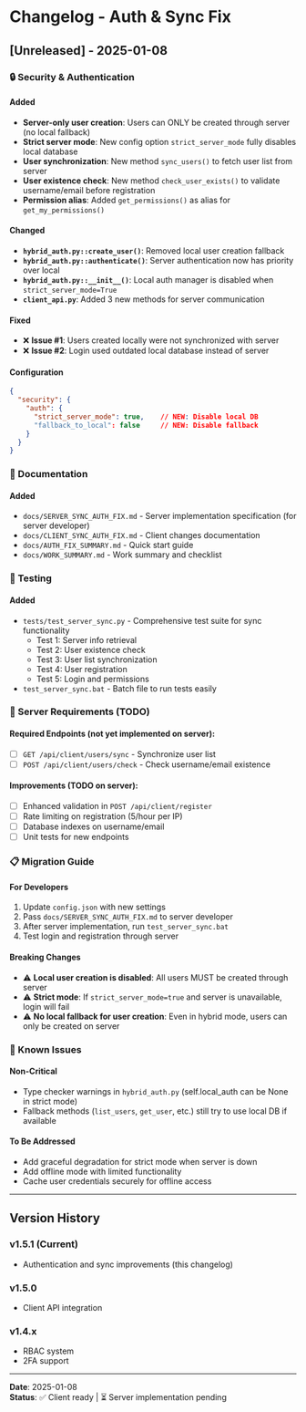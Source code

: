 # Changelog - Auth & Sync Fix

## [Unreleased] - 2025-01-08

### 🔒 Security & Authentication

#### Added
- **Server-only user creation**: Users can ONLY be created through server (no local fallback)
- **Strict server mode**: New config option `strict_server_mode` fully disables local database
- **User synchronization**: New method `sync_users()` to fetch user list from server
- **User existence check**: New method `check_user_exists()` to validate username/email before registration
- **Permission alias**: Added `get_permissions()` as alias for `get_my_permissions()`

#### Changed
- **`hybrid_auth.py::create_user()`**: Removed local user creation fallback
- **`hybrid_auth.py::authenticate()`**: Server authentication now has priority over local
- **`hybrid_auth.py::__init__()`**: Local auth manager is disabled when `strict_server_mode=True`
- **`client_api.py`**: Added 3 new methods for server communication

#### Fixed
- ❌ **Issue #1**: Users created locally were not synchronized with server
- ❌ **Issue #2**: Login used outdated local database instead of server

#### Configuration
```json
{
  "security": {
    "auth": {
      "strict_server_mode": true,    // NEW: Disable local DB
      "fallback_to_local": false     // NEW: Disable fallback
    }
  }
}
```

### 📝 Documentation

#### Added
- `docs/SERVER_SYNC_AUTH_FIX.md` - Server implementation specification (for server developer)
- `docs/CLIENT_SYNC_AUTH_FIX.md` - Client changes documentation
- `docs/AUTH_FIX_SUMMARY.md` - Quick start guide
- `docs/WORK_SUMMARY.md` - Work summary and checklist

### 🧪 Testing

#### Added
- `tests/test_server_sync.py` - Comprehensive test suite for sync functionality
  - Test 1: Server info retrieval
  - Test 2: User existence check
  - Test 3: User list synchronization
  - Test 4: User registration
  - Test 5: Login and permissions
- `test_server_sync.bat` - Batch file to run tests easily

### 🔄 Server Requirements (TODO)

#### Required Endpoints (not yet implemented on server):
- [ ] `GET /api/client/users/sync` - Synchronize user list
- [ ] `POST /api/client/users/check` - Check username/email existence

#### Improvements (TODO on server):
- [ ] Enhanced validation in `POST /api/client/register`
- [ ] Rate limiting on registration (5/hour per IP)
- [ ] Database indexes on username/email
- [ ] Unit tests for new endpoints

### 📋 Migration Guide

#### For Developers
1. Update `config.json` with new settings
2. Pass `docs/SERVER_SYNC_AUTH_FIX.md` to server developer
3. After server implementation, run `test_server_sync.bat`
4. Test login and registration through server

#### Breaking Changes
- ⚠️ **Local user creation is disabled**: All users MUST be created through server
- ⚠️ **Strict mode**: If `strict_server_mode=true` and server is unavailable, login will fail
- ⚠️ **No local fallback for user creation**: Even in hybrid mode, users can only be created on server

### 🐛 Known Issues

#### Non-Critical
- Type checker warnings in `hybrid_auth.py` (self.local_auth can be None in strict mode)
- Fallback methods (`list_users`, `get_user`, etc.) still try to use local DB if available

#### To Be Addressed
- Add graceful degradation for strict mode when server is down
- Add offline mode with limited functionality
- Cache user credentials securely for offline access

---

## Version History

### v1.5.1 (Current)
- Authentication and sync improvements (this changelog)

### v1.5.0
- Client API integration

### v1.4.x
- RBAC system
- 2FA support

---

**Date**: 2025-01-08  
**Status**: ✅ Client ready | ⏳ Server implementation pending
